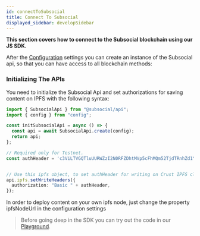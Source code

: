 ```yaml
---
id: connectToSubsocial
title: Connect To Subsocial
displayed_sidebar: developSidebar
---
```


<head>
  <title>Connecting to Subsocial Blockchain | SDK Guide</title>
</head>

**This section covers how to connect to the Subsocial blockchain using our JS SDK.**

After the [Configuration](/docs/develop/sdk/configuration) settings you can create an instance of the Subsocial api, so that you can have access to all blockchain methods:

### Initializing The APIs

You need to initialize the Subsocial Api and set authorizations for saving content on IPFS with the following syntax:

```typescript
import { SubsocialApi } from "@subsocial/api";
import { config } from "config";

const initSubsocialApi = async () => {
  const api = await SubsocialApi.create(config);
  return api;
};

// Required only for Testnet.
const authHeader = 'c3ViLTVGQTluUURWZzI2N0RFZDhtMVp5cFhMQm52TjdTRnhZd1Y3bmRxU1lHaU45VFRwdToweDEwMmQ3ZmJhYWQwZGUwNzFjNDFmM2NjYzQzYmQ0NzIxNzFkZGFiYWM0MzEzZTc5YTY3ZWExOWM0OWFlNjgyZjY0YWUxMmRlY2YyNzhjNTEwZGY4YzZjZTZhYzdlZTEwNzY2N2YzYTBjZjM5OGUxN2VhMzAyMmRkNmEyYjc1OTBi';


// Use this ipfs object, to set authHeader for writing on Crust IPFS cluster.
api.ipfs.setWriteHeaders({
  authorization: "Basic " + authHeader,
});
```

In order to deploy content on your own ipfs node, just change the property ipfsNodeUrl in the configuration settings

> Before going deep in the SDK you can try out the code in our [Playground](https://play.subsocial.network).
